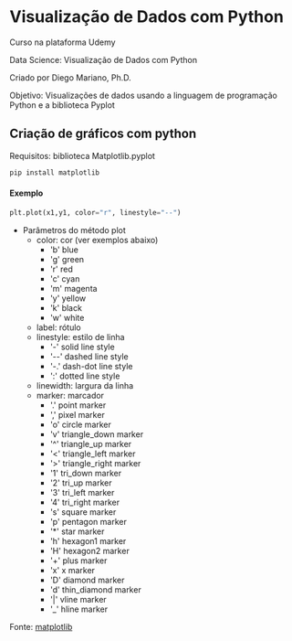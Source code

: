 # Visualização de Dados com Python

Curso na plataforma Udemy

Data Science: Visualização de Dados com Python

Criado por Diego Mariano, Ph.D.

Objetivo: Visualizações de dados usando a linguagem de programação Python e a biblioteca Pyplot


## Criação de gráficos com python

Requisitos: biblioteca Matplotlib.pyplot

```bash
pip install matplotlib
```

#### Exemplo
```python
plt.plot(x1,y1, color="r", linestyle="--")

```

* Parâmetros do método plot
    * color: cor (ver exemplos abaixo)
        * 'b' blue
        * 'g' green
        * 'r' red
        * 'c' cyan
        * 'm' magenta
        * 'y' yellow
        * 'k' black
        * 'w' white
    * label: rótulo
    * linestyle: estilo de linha
        * '-' solid line style
        * '--' dashed line style
        * '-.' dash-dot line style
        * ':' dotted line style
    * linewidth: largura da linha
    * marker: marcador
        * '.' point marker
        * ',' pixel marker
        * 'o' circle marker
        * 'v' triangle_down marker
        * '^' triangle_up marker
        * '<' triangle_left marker
        * '>' triangle_right marker
        * '1' tri_down marker
        * '2' tri_up marker
        * '3' tri_left marker
        * '4' tri_right marker
        * 's' square marker
        * 'p' pentagon marker
        * '*' star marker
        * 'h' hexagon1 marker
        * 'H' hexagon2 marker
        * '+' plus marker
        * 'x' x marker
        * 'D' diamond marker
        * 'd' thin_diamond marker
        * '|' vline marker
        * '_' hline marker

Fonte: [matplotlib](https://matplotlib.org/stable/api/_as_gen/matplotlib.pyplot.plot.html)